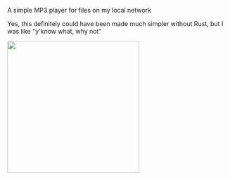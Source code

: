 A simple MP3 player for files on my local network

Yes, this definitely could have been made much simpler without Rust, but I was like "y'know what, why not"

<img src="https://raw.githubusercontent.com/eesazahed/rust_mp3/refs/heads/main/static/assets/images/demo.png" width="300" />
